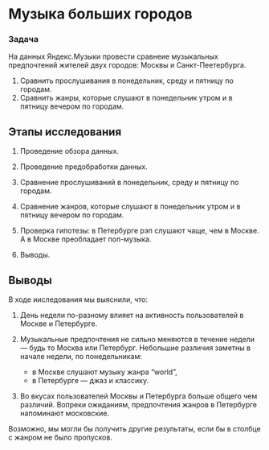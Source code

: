 # Музыка больших городов

### Задача
На данных Яндекс.Музыки провести сравнеие музыкальных предпочтений жителей двух городов: Москвы и Санкт-Пеетербурга.

1. Сравнить прослушивания в понедельник, среду и пятницу по городам.
2. Сравнить жанры, которые слушают в понедельник утром и в пятницу вечером по городам.
   
## Этапы исследования
1. Проведение обзора данных.

2. Проведение предобработки данных.

3. Сравнение прослушиваний в понедельник, среду и пятницу по городам.

4. Сравнение жанров, которые слушают в понедельник утром и в пятницу вечером по городам.

5. Проверка гипотезы: в Петербурге рэп слушают чаще, чем в Москве. А в Москве преобладает поп-музыка.

6. Выводы.

## Выводы
В ходе ииследования мы выяснили, что:

1. День недели по-разному влияет на активность пользователей в Москве и Петербурге.

2. Музыкальные предпочтения не сильно меняются в течение недели — будь то Москва или Петербург. Небольшие различия заметны в начале недели, по понедельникам:

   * в Москве слушают музыку жанра “world”,
   * в Петербурге — джаз и классику.
3. Во вкусах пользователей Москвы и Петербурга больше общего чем различий. Вопреки ожиданиям, предпочтения жанров в Петербурге напоминают московские.

Возможно, мы могли бы получить другие результаты, если бы в столбце с жанром не было пропусков.
